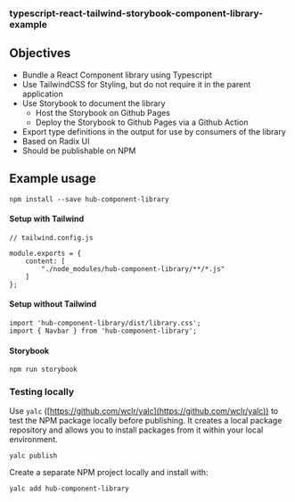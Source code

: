 ### typescript-react-tailwind-storybook-component-library-example

## Objectives

* Bundle a React Component library using Typescript
* Use TailwindCSS for Styling, but do not require it in the parent application
* Use Storybook to document the library
	* Host the Storybook on Github Pages
    * Deploy the Storybook to Github Pages via a Github Action
* Export type definitions in the output for use by consumers of the library
* Based on Radix UI
* Should be publishable on NPM

## Example usage

```
npm install --save hub-component-library
```

#### Setup with Tailwind

```
// tailwind.config.js

module.exports = {
    content: [
        "./node_modules/hub-component-library/**/*.js"
    ]
};
```

#### Setup without Tailwind

```
import 'hub-component-library/dist/library.css';
import { Navbar } from 'hub-component-library';
```

#### Storybook

```
npm run storybook
```

### Testing locally

Use `yalc` ([https://github.com/wclr/yalc](https://github.com/wclr/yalc)) to test the NPM package locally before publishing. It creates a local package repository and allows you to install packages from it within your local environment.

```
yalc publish
```

Create a separate NPM project locally and install with:

```
yalc add hub-component-library
```

